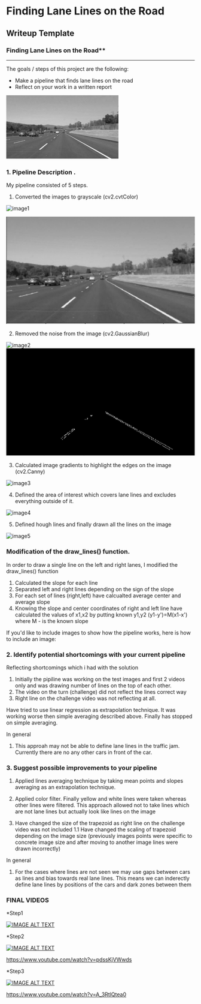 # **Finding Lane Lines on the Road** 

## Writeup Template

### Finding Lane Lines on the Road**

---



The goals / steps of this project are the following:
* Make a pipeline that finds lane lines on the road
* Reflect on your work in a written report




![image1](./examples/grayscale.jpg "Grayscale")


### 1. Pipeline Description . 

My pipeline consisted of 5 steps. 

1. Converted the images to grayscale (cv2.cvtColor)

![image1](./flow/1gray.png "Grayscale")

![image1](https://github.com/nygilmanov/selfdrivingcarengineer/blob/main/CarND-LaneLines-P1/flow%20/1gray.png "Grayscale")


2. Removed the noise from the image (cv2.GaussianBlur)

![image2](./flow/2blur.png "Gaussian Blur")
![image2](https://github.com/nygilmanov/selfdrivingcarengineer/blob/main/CarND-LaneLines-P1/flow%20/2blur.png "Gaussian Blur")

3. Calculated image gradients to highlight the edges on the image (cv2.Canny)

![image3](./flow/3edges.png "Gaussian Blur")

4. Defined the area of interest which covers lane lines and excludes everything outside of it.

![image4](./flow/4region.png "Region")

5. Defined hough lines and finally drawn all the lines on the image

![image5](./flow/4region.png "Final")

### Modification of the draw_lines() function.

In order to draw a single line on the left and right lanes, I modified the draw_lines() function 

1. Calculated the slope for each line
2. Separated left and right lines depending on the sign of the slope
3. For each set of lines (right,left) have calcualted average center and average slope
4. Knowing the slope and center coordinates of right and left line have calculated the values of x1,x2 by putting known y1,y2 
    (y1-y')=M(x1-x') where M - is the known slope


If you'd like to include images to show how the pipeline works, here is how to include an image: 


### 2. Identify potential shortcomings with your current pipeline

Reflecting shortcomings which i had with the solution
 
1. Initially the pipiline was working on the test images and first 2 videos only 
   and was drawing number of lines on the top of each other.
2. The video on the turn (challenge) did not reflect the lines correct way
3. Right line on the challenge video was not reflecting at all.

Have tried to use linear regression as extrapolation technique. It was working worse then simple averaging described above.
Finally has stopped on simple averaging.


In general
1. This approah may not be able to define lane lines in the traffic jam. Currently there are no any other cars in front of the car.


 
### 3. Suggest possible improvements to your pipeline

1. Applied lines averaging technique by taking mean points and slopes averaging  as an extrapolation technique.
2. Applied color filter. Finally yellow and white lines were taken whereas other lines were filtered. 
   This approach allowed not to take lines  which are not lane lines but actually look like lines on the image
   
3. Have changed the size of the trapezoid as right line on the challenge video was not included
   1.1 Have changed the scaling of trapezoid depending on the image size (previously images points were specific to concrete image size and after moving to another image lines were drawn incorrectly)
   
In general
1. For the cases where lines are not seen we may use gaps between cars as lines and bias towards real lane lines.
   This means we can inderectly define lane lines by positions of the cars and dark zones between them 




### FINAL VIDEOS

*Step1


[![IMAGE ALT TEXT](./flow/Part1.png "")](https://www.youtube.com/watch?v=qUHU9EWCf5Q "Step1")


*Step2

[![IMAGE ALT TEXT](http://img.youtube.com/vi/YOUTUBE_VIDEO_ID_HERE/0.jpg)](https://www.youtube.com/watch?v=pdssKjVWwds "Step2")


https://www.youtube.com/watch?v=pdssKjVWwds


*Step3

[![IMAGE ALT TEXT](http://img.youtube.com/vi/YOUTUBE_VIDEO_ID_HERE/0.jpg)](https://www.youtube.com/watch?v=A_3RtlQtea0 "Step3")


https://www.youtube.com/watch?v=A_3RtlQtea0




   
    


